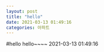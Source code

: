 ```yaml
---
layout: post
title: "hello"
date: 2021-03-13 01:49:16
categories: 아파트
---
```

#hello
hello~~~~ 2021-03-13 01:49:16
